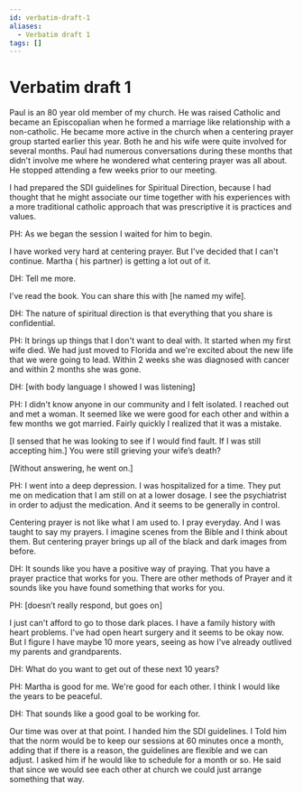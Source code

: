 ```yaml
---
id: verbatim-draft-1
aliases:
  - Verbatim draft 1
tags: []
---
```


# Verbatim draft 1

Paul is an 80 year old member of my church. He was raised Catholic and became an Episcopalian when he formed a marriage like relationship with a non-catholic. He became more active in the church when a centering prayer group started earlier this year. Both he and his wife were quite involved for several months. Paul had numerous conversations during these months that didn't involve me where he wondered what centering prayer was all about. He stopped attending a few weeks prior to our meeting.

I had prepared the SDI guidelines for Spiritual Direction, because I had thought that he might associate our time together with his experiences with a more traditional catholic approach that was prescriptive it is practices and values.

PH: As we began the session I waited for him to begin.

I have worked very hard at centering prayer. But I've decided that I can't continue. Martha ( his partner) is getting a lot out of it.

DH: Tell me more.

I've read the book. You can share this with [he named my wife].

DH: The nature of spiritual direction is that everything that you share is confidential.

PH: It brings up things that I don't want to deal with. It started when my first wife died. We had just moved to Florida and we're excited about the new life that we were going to lead. Within 2 weeks she was diagnosed with cancer and within 2 months she was gone.

DH: [with body language I showed I was listening]

PH: I didn't know anyone in our community and I felt isolated. I reached out and met a woman. It seemed like we were good for each other and within a few months we got married. Fairly quickly I realized that it was a mistake.

[I sensed that he was looking to see if I would find fault. If I was still accepting him.] You were still grieving your wife’s death?

[Without answering, he went on.]

PH: I went into a deep depression. I was hospitalized for a time. They put me on medication that I am still on at a lower dosage. I see the psychiatrist in order to adjust the medication. And it seems to be generally in control.

Centering prayer is not like what I am used to. I pray everyday. And I was taught to say my prayers. I imagine scenes from the Bible and I think about them. But centering prayer brings up all of the black and dark images from before.

DH: It sounds like you have a positive way of praying. That you have a prayer practice that works for you. There are other methods of Prayer and it sounds like you have found something that works for you.

PH: [doesn’t really respond, but goes on]

I just can't afford to go to those dark places. I have a family history with heart problems. I've had open heart surgery and it seems to be okay now. But I figure I have maybe 10 more years, seeing as how I've already outlived my parents and grandparents.

DH: What do you want to get out of these next 10 years?

PH: Martha is good for me. We're good for each other. I think I would like the years to be peaceful.

DH: That sounds like a good goal to be working for.

Our time was over at that point. I handed him the SDI guidelines. I Told him that the norm would be to keep our sessions at 60 minutes once a month, adding that if there is a reason, the guidelines are flexible and we can adjust. I asked him if he would like to schedule for a month or so. He said that since we would see each other at church we could just arrange something that way.
